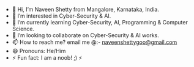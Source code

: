 - 👋 Hi, I’m Naveen Shetty from Mangalore, Karnataka, India.
- 👀 I’m interested in Cyber-Security & AI.
- 🌱 I’m currently learning Cyber-Security, AI, Programming & Computer Science.
- 💞️ I’m looking to collaborate on Cyber-Security & AI works.
- 📫 How to reach me? email me @:- naveenshettygoo@gmail.com
- 😄 Pronouns: He/Him
- ⚡ Fun fact: I am a noob! ;) ⚡

<!---
noobnavee/noobnavee is a ✨ special ✨ repository because its `README.md` (this file) appears on your GitHub profile.
You can click the Preview link to take a look at your changes.
--->
